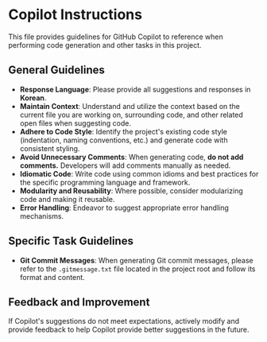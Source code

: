 # Copilot Instructions

This file provides guidelines for GitHub Copilot to reference when performing code generation and other tasks in this project.

## General Guidelines

* **Response Language**: Please provide all suggestions and responses in **Korean**.
* **Maintain Context**: Understand and utilize the context based on the current file you are working on, surrounding code, and other related open files when suggesting code.
* **Adhere to Code Style**: Identify the project's existing code style (indentation, naming conventions, etc.) and generate code with consistent styling.
* **Avoid Unnecessary Comments**: When generating code, **do not add comments.** Developers will add comments manually as needed.
* **Idiomatic Code**: Write code using common idioms and best practices for the specific programming language and framework.
* **Modularity and Reusability**: Where possible, consider modularizing code and making it reusable.
* **Error Handling**: Endeavor to suggest appropriate error handling mechanisms.

## Specific Task Guidelines

* **Git Commit Messages**: When generating Git commit messages, please refer to the `.gitmessage.txt` file located in the project root and follow its format and content.

## Feedback and Improvement

If Copilot's suggestions do not meet expectations, actively modify and provide feedback to help Copilot provide better suggestions in the future.
